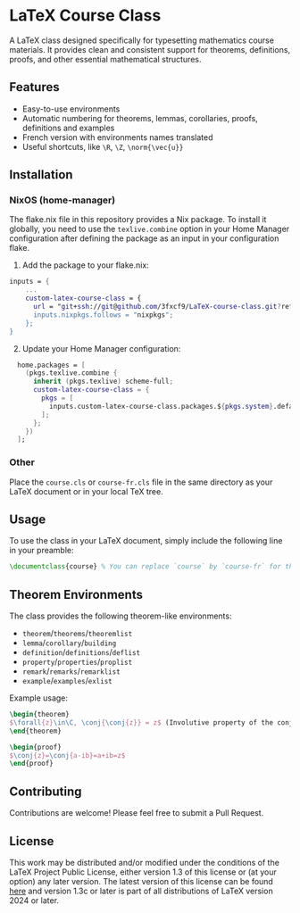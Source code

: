 # LaTeX Course Class

A LaTeX class designed specifically for typesetting mathematics course materials. It provides clean and consistent support for theorems, definitions, proofs, and other essential mathematical structures.

## Features

- Easy-to-use environments
- Automatic numbering for theorems, lemmas, corollaries, proofs, definitions and examples
- French version with environments names translated
- Useful shortcuts, like `\R`, `\Z`, `\norm{\vec{u}}`

## Installation

### NixOS (home-manager)

The flake.nix file in this repository provides a Nix package. To install it globally, you need to use the `texlive.combine` option in your Home Manager configuration after defining the package as an input in your configuration flake.

1. Add the package to your flake.nix:

```nix
inputs = {
    ...
    custom-latex-course-class = {
      url = "git+ssh://git@github.com/3fxcf9/LaTeX-course-class.git?ref=main&shallow=1";
      inputs.nixpkgs.follows = "nixpkgs";
    };
}
```

2. Update your Home Manager configuration:

```nix
  home.packages = [
    (pkgs.texlive.combine {
      inherit (pkgs.texlive) scheme-full;
      custom-latex-course-class = {
        pkgs = [
          inputs.custom-latex-course-class.packages.${pkgs.system}.default
        ];
      };
    })
  ];

```

### Other

Place the `course.cls` or `course-fr.cls` file in the same directory as your LaTeX document or in your local TeX tree.

## Usage

To use the class in your LaTeX document, simply include the following line in your preamble:

```latex
\documentclass{course} % You can replace `course` by `course-fr` for the french version
```

## Theorem Environments

The class provides the following theorem-like environments:

- `theorem`/`theorems`/`theoremlist`
- `lemma`/`corollary`/`building`
- `definition`/`definitions`/`deflist`
- `property`/`properties`/`proplist`
- `remark`/`remarks`/`remarklist`
- `example`/`examples`/`exlist`

Example usage:

```latex
\begin{theorem}
$\forall{z}\in\C, \conj{\conj{z}} = z$ (Involutive property of the conjugate)
\end{theorem}

\begin{proof}
$\conj{z}=\conj{a-ib}=a+ib=z$
\end{proof}
```

<!-- ## Real-world examples -->
<!---->
<!-- Check out the `examples` directory for sample LaTeX documents. -->

## Contributing

Contributions are welcome! Please feel free to submit a Pull Request.

## License

This work may be distributed and/or modified under the conditions of the LaTeX Project Public License, either version 1.3 of this license or (at your option) any later version.
The latest version of this license can be found [here](https://www.latex-project.org/lppl.txt) and version 1.3c or later is part of all distributions of LaTeX version 2024 or later.
